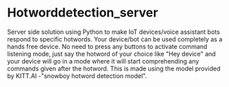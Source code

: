 # Hotworddetection_server
Server side solution using Python to make IoT devices/voice assistant bots respond to specific hotwords. Your device/bot can be used completely as a hands free device. No need to press any buttons to activate command listening mode, just say the hotword of your choice like "Hey device" and your device will go in a mode where it will start comprehending any commands given after the hotword. This is made using the model provided by KITT.AI -"snowboy hotword detection model".

